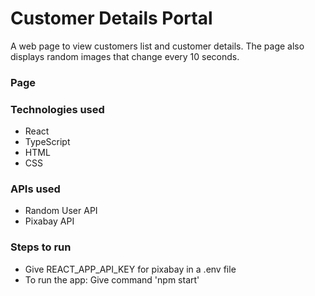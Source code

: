 # Customer Details Portal

A web page to view customers list and customer details. The page also displays random images that change every 10 seconds.

### Page

### Technologies used

- React
- TypeScript
- HTML
- CSS

### APIs used

- Random User API
- Pixabay API

### Steps to run

- Give REACT_APP_API_KEY for pixabay in a .env file
- To run the app: Give command 'npm start'
